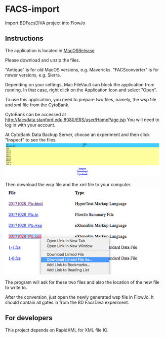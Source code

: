 # FACS-import
Import BDFacsDIVA project into FlowJo

## Instructions
The application is located in [MacOSRelease](MacOSRelease)

Please download and unzip the files.

"Antique" is for old MacOS versions, e.g. Mavericks.
"FACSconverter" is for newer versions, e.g. Sierra.

Depending on your settings, Mac FileVault can block the application from running. In that case,
right click on the Application Icon and select "Open".

To use this application, you need to prepare two files, namely, the wsp file and xml file from the CytoBank.

CytoBank can be accessed at http://facsdata.stanford.edu:8080/ERS/user/HomePage.jsp
You will need to log in with your account.

At CytoBank Data Backup Server, choose an experiment and then click "Inspect" to see the files.
![alt text](doc/cytobank1.png)

Then download the wsp file and the xml file to your computer.
![alt text](doc/cytobank2.png)

The program will ask for these two files and also the location of the new file to write to.

After the conversion, just open the newly generated wsp file in FlowJo. 
It should contain all gates in from the BD FacsDiva experiment.

## For developers

This project depends on RapidXML for XML file IO.


